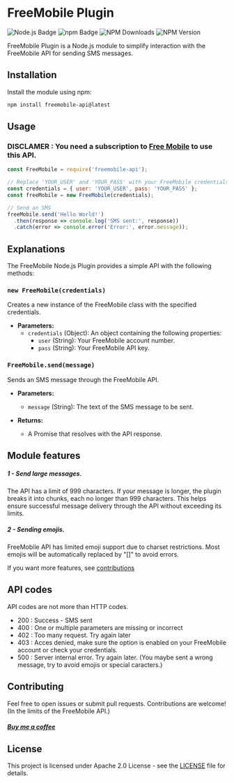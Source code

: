 # FreeMobile Plugin

![Node.js Badge](https://img.shields.io/badge/Node.js-393?logo=nodedotjs&logoColor=fff&style=flat)
![npm Badge](https://img.shields.io/badge/npm-CB3837?logo=npm&logoColor=fff&style=flat) ![NPM Downloads](https://img.shields.io/npm/d18m/freemobile-api) ![NPM Version](https://img.shields.io/npm/v/freemobile-api)

FreeMobile Plugin is a Node.js module to simplify interaction with the FreeMobile API for sending SMS messages.

## Installation

Install the module using npm:

```bash
npm install freemobile-api@latest
```

## Usage

### DISCLAMER : You need a subscription to [Free Mobile](mobile.free.fr) to use this API.

```js
const FreeMobile = require('freemobile-api');

// Replace 'YOUR_USER' and 'YOUR_PASS' with your FreeMobile credentials
const credentials = { user: 'YOUR_USER', pass: 'YOUR_PASS' };
const freeMobile = new FreeMobile(credentials);

// Send an SMS
freeMobile.send('Hello World!')
  .then(response => console.log('SMS sent:', response))
  .catch(error => console.error('Error:', error.message));
```

## Explanations

The FreeMobile Node.js Plugin provides a simple API with the following methods:

### `new FreeMobile(credentials)`

Creates a new instance of the FreeMobile class with the specified credentials.

- **Parameters:**
  - `credentials` (Object): An object containing the following properties:
    - `user` (String): Your FreeMobile account number.
    - `pass` (String): Your FreeMobile API key.

### `FreeMobile.send(message)`

Sends an SMS message through the FreeMobile API.

- **Parameters:**

  - `message` (String): The text of the SMS message to be sent.
- **Returns:**

  - A Promise that resolves with the API response.

## Module features

##### 1 - Send large messages.

The API has a limit of 999 characters. If your message is longer, the plugin breaks it into chunks, each no longer than 999 characters. This helps ensure successful message delivery through the API without exceeding its limits.

##### 2 - Sending emojis.

FreeMobile API has limited emoji support due to charset restrictions. Most emojis will be automatically replaced by "[]" to avoid errors.

If you want more features, see [contributions](#contributing)

## API codes

API codes are not more than HTTP codes.

- 200 : Success - SMS sent
- 400 : One or multiple parameters are missing or incorrect
- 402 : Too many request. Try again later
- 403 : Acces denied, make sure the option is enabled on your FreeMobile account or check your credentials.
- 500 : Server internal error. Try again later. (You maybe sent a wrong message, try to avoid emojis or special caracters.)

## Contributing

Feel free to open issues or submit pull requests. Contributions are welcome! (In the limits of the FreeMobile API.)

##### [Buy me a coffee](https://paypal.me/zarcrosstv)

## License

This project is licensed under Apache 2.0 License - see the [LICENSE](https://github.com/Zarcross-dev/freemobile-api/blob/main/LICENSE) file for details.
